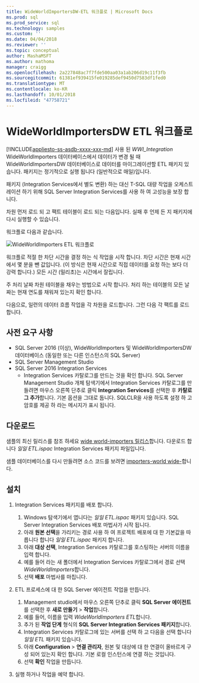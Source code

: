 ```yaml
---
title: WideWorldImportersDW-ETL 워크플로 | Microsoft Docs
ms.prod: sql
ms.prod_service: sql
ms.technology: samples
ms.custom: ''
ms.date: 04/04/2018
ms.reviewer: ''
ms.topic: conceptual
author: MashaMSFT
ms.author: mathoma
manager: craigg
ms.openlocfilehash: 2a227848ac7f7fde500aa03a1ab206d19c11f3fb
ms.sourcegitcommit: 61381ef939415fe019285def9450d7583df1fed0
ms.translationtype: MT
ms.contentlocale: ko-KR
ms.lasthandoff: 10/01/2018
ms.locfileid: "47758721"
---
```

# <a name="wideworldimportersdw-etl-workflow"></a>WideWorldImportersDW ETL 워크플로
[!INCLUDE[appliesto-ss-asdb-xxxx-xxx-md](../includes/appliesto-ss-asdb-xxxx-xxx-md.md)]
사용 된 *WWI_Integration* WideWorldImporters 데이터베이스에서 데이터가 변경 될 때 WideWorldImportersDW 데이터베이스로 데이터를 마이그레이션할 ETL 패키지 있습니다. 패키지는 정기적으로 실행 됩니다 (일반적으로 매일)입니다.

패키지 (Integration Services에서 별도 변환) 하는 대신 T-SQL 대량 작업을 오케스트레이션 하기 위해 SQL Server Integration Services를 사용 하 여 고성능을 보장 합니다.

차원 먼저 로드 되 고 팩트 테이블이 로드 되는 다음입니다. 실패 후 언제 든 지 패키지에 다시 실행할 수 있습니다.

워크플로 다음과 같습니다.

 ![WideWorldImporters ETL 워크플로](media/wide-world-importers/wideworldimporters-etl-workflow.png)

워크플로 적절 한 차단 시간을 결정 하는 식 작업을 시작 합니다. 차단 시간은 현재 시간에서 몇 분을 뺀 값입니다. (이 방식은 현재 시간으로 직접 데이터를 요청 하는 보다 더 강력 합니다.) 모든 시간 (밀리초)는 시간에서 잘립니다.

주 처리 날짜 차원 테이블을 채우는 방법으로 시작 합니다. 처리 하는 테이블의 모든 날짜는 현재 연도를 채워져 있는지 확인 합니다.

다음으로, 일련의 데이터 흐름 작업을 각 차원을 로드합니다. 그런 다음 각 팩트를 로드 합니다.

## <a name="prerequisites"></a>사전 요구 사항

- SQL Server 2016 (이상), WideWorldImporters 및 WideWorldImportersDW 데이터베이스 (동일한 또는 다른 인스턴스의 SQL Server)
- SQL Server Management Studio
- SQL Server 2016 Integration Services
  - Integration Services 카탈로그를 만드는 것을 확인 합니다. SQL Server Management Studio 개체 탐색기에서 Integration Services 카탈로그를 만들려면 마우스 오른쪽 단추로 클릭 **Integration Services**를 선택한 후 **카탈로그 추가**합니다. 기본 옵션을 그대로 둡니다. SQLCLR을 사용 하도록 설정 하 고 암호를 제공 하 라는 메시지가 표시 됩니다.


## <a name="download"></a>다운로드

샘플의 최신 릴리스를 참조 하세요 [wide world-importers 릴리스](http://go.microsoft.com/fwlink/?LinkID=800630)합니다. 다운로드 합니다 *일일 ETL.ispac* Integration Services 패키지 파일입니다.

샘플 데이터베이스를 다시 만들려면 소스 코드를 보려면 [importers-world wide-](https://github.com/Microsoft/sql-server-samples/tree/master/samples/databases/wide-world-importers/wwi-integration-etl)합니다.

## <a name="install"></a>설치

1. Integration Services 패키지를 배포 합니다.
   1. Windows 탐색기에서 엽니다는 *일일 ETL.ispac* 패키지 있습니다. SQL Server Integration Services 배포 마법사가 시작 됩니다.
   2. 아래 **원본 선택**을 가리키는 경로 사용 하 여 프로젝트 배포에 대 한 기본값을 따릅니다 합니다 *일일 ETL.ispac* 패키지 합니다.
   3. 아래 **대상 선택**, Integration Services 카탈로그를 호스팅하는 서버의 이름을 입력 합니다.
   4. 예를 들어 라는 새 폴더에서 Integration Services 카탈로그에서 경로 선택 *WideWorldImporters*합니다.
   5. 선택 **배포** 마법사를 마칩니다.

2. ETL 프로세스에 대 한 SQL Server 에이전트 작업을 만듭니다.
   1. Management studio에서 마우스 오른쪽 단추로 클릭 **SQL Server 에이전트**를 선택한 후 **새로 만들기** > **작업**합니다.
   2. 예를 들어, 이름을 입력 *WideWorldImporters ETL*합니다.
   3. 추가 된 **작업 단계** 형식의 **SQL Server Integration Services 패키지**합니다.
   4. Integration Services 카탈로그에 있는 서버를 선택 하 고 다음을 선택 합니다 *일일 ETL* 패키지 있습니다.
   5. 아래 **Configuration** > **연결 관리자**, 원본 및 대상에 대 한 연결이 올바르게 구성 되어 있는지 확인 합니다. 기본 로컬 인스턴스에 연결 하는 것입니다.
   6. 선택 **확인** 작업을 만듭니다.

3. 실행 하거나 작업을 예약 합니다.
